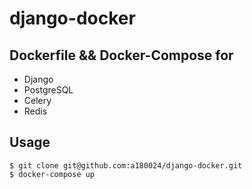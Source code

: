 # django-docker

## Dockerfile && Docker-Compose for
- Django
- PostgreSQL
- Celery 
- Redis

## Usage
```
$ git clone git@github.com:a180024/django-docker.git
$ docker-compose up
```
